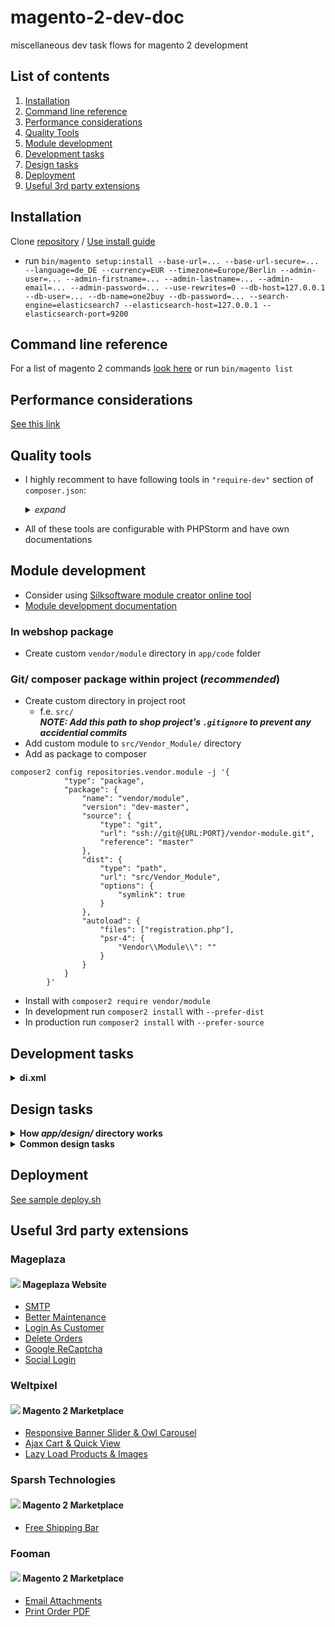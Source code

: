 # magento-2-dev-doc
miscellaneous dev task flows for magento 2 development

## List of contents
1. [Installation](#installation)
2. [Command line reference](#command-line-reference)
3. [Performance considerations](#performance-considerations)
4. [Quality Tools](#quality-tools)
5. [Module development](#module-development)
6. [Development tasks](#development-tasks)
7. [Design tasks](#design-tasks)
8. [Deployment](#deployment)
9. [Useful 3rd party extensions](#useful-3rd-party-extensions)

## Installation
Clone [repository](https://github.com/magento/magento2) / [Use install guide](https://devdocs.magento.com/guides/v2.4/install-gde/composer.html)
* run `bin/magento setup:install --base-url=... --base-url-secure=... --language=de_DE --currency=EUR --timezone=Europe/Berlin --admin-user=... --admin-firstname=... --admin-lastname=... --admin-email=... --admin-password=... --use-rewrites=0 --db-host=127.0.0.1 --db-user=... --db-name=one2buy --db-password=... --search-engine=elasticsearch7 --elasticsearch-host=127.0.0.1 --elasticsearch-port=9200`

## Command line reference
For a list of magento 2 commands [look here](https://devdocs.magento.com/guides/v2.4/config-guide/cli/config-cli-subcommands.html) or run `bin/magento list`

## Performance considerations
[See this link](https://www.atwix.com/magento-2/ways-to-make-theme-faster/)

## Quality tools
* I highly recomment to have following tools in `"require-dev"` section of `composer.json`:  
    <details>
        <summary><i>expand</i></summary>

    ```
        "require-dev": {
            ...
            "friendsofphp/php-cs-fixer": "*",
            "magento/magento-coding-standard": "*",
            "magento/magento2-functional-testing-framework": "*",
            "phpmd/phpmd": "*",
            "phpstan/phpstan": "*",
            "phpunit/phpunit": "*",
            "squizlabs/php_codesniffer": "*"
            ...
        },
    ```
    
    </details>

* All of these tools are configurable with PHPStorm and have own documentations

## Module development
* Consider using [Silksoftware module creator online tool](https://modulecreator.silksoftware.com/magento-module-creator/magento2-module-creator.php)
* [Module development documentation](https://devdocs.magento.com/videos/fundamentals/create-a-new-module/)
### In webshop package
* Create custom `vendor/module` directory in `app/code` folder
### Git/ composer package within project (*recommended*)
* Create custom directory in project root
  * f.e. `src/`  
**_NOTE: Add this path to shop project's `.gitignore` to prevent any accidential commits_**  
* Add custom module to `src/Vendor_Module/` directory
* Add as package to composer
```
composer2 config repositories.vendor.module -j '{
            "type": "package",
            "package": {
                "name": "vendor/module",
                "version": "dev-master",
                "source": {
                    "type": "git",
                    "url": "ssh://git@{URL:PORT}/vendor-module.git",
                    "reference": "master"
                },
                "dist": {
                    "type": "path",
                    "url": "src/Vendor_Module",
                    "options": {
                        "symlink": true
                    }
                },
                "autoload": {
                    "files": ["registration.php"],
                    "psr-4": {
                        "Vendor\\Module\\": ""
                    }
                }
            }
        }'
```
* Install with `composer2 require vendor/module`
* In development run `composer2 install` with `--prefer-dist`
* In production run `composer2 install` with `--prefer-source`

## Development tasks
<details>
    <summary><b>di.xml</b></summary>
</details>

## Design tasks

<details>
    <summary><b>How <i>app/design/</i> directory works</b></summary>
    
* Create designs within the directory by
    * Adding subdirectory like `vendor/design_name`
    * Adding `registration.php`
        <details>
            <summary><i>expand</i></summary>

        ```
                <?php
                \Magento\Framework\Component\ComponentRegistrar::register(
                \Magento\Framework\Component\ComponentRegistrar::THEME,
                'frontend/vendor/design_name',
                __DIR__
                );     
        ```        

        </details>

    * Adding `theme.xml`
        <details>
            <summary><i>expand</i></summary>

        ```
            <theme xmlns:xsi="http://www.w3.org/2001/XMLSchema-instance" xsi:noNamespaceSchemaLocation="urn:magento:framework:Config/etc/theme.xsd">
                <title>{{THEME TILE}}</title>
                <parent>Magento/blank</parent> <!-- This can be any installed theme -->
                <media>
                    <preview_image>/media/theme/preview/preview_image.jpeg</preview_image> <!-- relative to the themes directory -->
                </media>
            </theme>
        ```

        </details>    
</details>
<details>
    <summary><b>Common design tasks</b></summary>

* Overriding layout/ template files:
    * To override those files, see their original path in the vendor module
    * You can then place a file in your theme under `Vendor_Module/layout`, `Vendor_Module/templates`, etc.
    * Omit the area in the file path (as the theme is based on an area already)
    * Examples
        <details>
                <summary><i>Example 1</i></summary>

        * To replace `vendor/magento/module-theme/view/frontend/templates/html/footer.phtml`, copy it to `app/design/frontend/vendor/design-name/Magento_Theme/view/templates/html/footer.phtml`

        </details>

        <details>
                <summary><i>Example 2</i></summary>

        * To replace `vendor/magento/module-theme/view/frontend/templates/html/topmenu.phtml`, copy it to `app/design/frontend/vendor/design-name/Magento_Theme/view/templates/html/topmenu.phtml`

        </details>
 
        <details>
                <summary><i>Example 3</i></summary>

        * To replace `vendor/magento/module-theme/view/frontend/layout/default.xml`, copy it to `app/design/frontend/vendor/design-name/Magento_Theme/layout/default.xml`

        </details>
</details>

## Deployment
[See sample deploy.sh](https://github.com/Luc4G3r/magento-2-dev-doc/blob/main/SAMPLES/deploy.sh)

## Useful 3rd party extensions

### Mageplaza
#### ![](https://www.mageplaza.com/assets/images/icons/icon-96x96.png) Mageplaza Website
* [SMTP](https://www.mageplaza.com/magento-2-smtp/)
* [Better Maintenance](https://www.mageplaza.com/magento-2-better-maintenance/)
* [Login As Customer](https://www.mageplaza.com/magento-2-login-as-customer/)
* [Delete Orders](https://www.mageplaza.com/magento-2-delete-orders/)
* [Google ReCaptcha](https://www.mageplaza.com/magento-2-google-recaptcha/)
* [Social Login](https://www.mageplaza.com/magento-2-social-login-extension/)

### Weltpixel
#### ![](https://marketplace.magento.com/static/version1635440317/frontend/Aheadworks/marketplace/en_US/Magento_Theme/favicon.ico) Magento 2 Marketplace
* [Responsive Banner Slider & Owl Carousel](https://marketplace.magento.com/weltpixel-m2-weltpixel-owl-carousel-slider.html)
* [Ajax Cart & Quick View](https://marketplace.magento.com/weltpixel-m2-weltpixel-quickview.html)
* [Lazy Load Products & Images](https://marketplace.magento.com/weltpixel-m2-weltpixel-lazyload.html)

### Sparsh Technologies
#### ![](https://marketplace.magento.com/static/version1635440317/frontend/Aheadworks/marketplace/en_US/Magento_Theme/favicon.ico) Magento 2 Marketplace
* [Free Shipping Bar](https://marketplace.magento.com/sparsh-magento-2-free-shipping-bar-extension.html)

### Fooman
#### ![](https://marketplace.magento.com/static/version1635440317/frontend/Aheadworks/marketplace/en_US/Magento_Theme/favicon.ico) Magento 2 Marketplace
* [Email Attachments](https://marketplace.magento.com/fooman-emailattachments-m2.html)
* [Print Order PDF](https://marketplace.magento.com/fooman-printorderpdf-m2.html)

